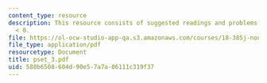 ```yaml
---
content_type: resource
description: This resource consists of suggested readings and problems for epsilon
  < 0.
file: https://ol-ocw-studio-app-qa.s3.amazonaws.com/courses/18-385j-nonlinear-dynamics-and-chaos-fall-2004/588b6508604d90e57a7a06111c319f37_pset_3.pdf
file_type: application/pdf
resourcetype: Document
title: pset_3.pdf
uid: 588b6508-604d-90e5-7a7a-06111c319f37
---
```

